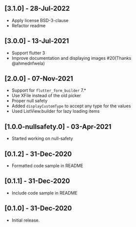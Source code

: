 ## [3.1.0] - 28-Jul-2022

* Apply license BSD-3-clause
* Refactor readme

## [3.0.0] - 13-Jul-2021

* Support flutter 3
* Improve documentation and displaying images #20(Thanks @ahmednfwela)

## [2.0.0] - 07-Nov-2021
* Support for `flutter_form_builder` 7.*
* Use XFile instead of the old picker
* Proper null safety
* Added `displayCustomType` to accept any type for the values
* Used ListView.builder for lazy loading items

## [1.0.0-nullsafety.0] - 03-Apr-2021
* Started working on null-safety

## [0.1.2] - 31-Dec-2020
* Formatted code sample in README

## [0.1.1] - 31-Dec-2020
* Include code sample in README

## [0.1.0] - 31-Dec-2020
* Initial release.
